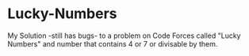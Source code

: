 # Lucky-Numbers
My Solution -still has bugs- to a problem on Code Forces called "Lucky Numbers" and number that contains 4 or 7 or divisable by them.
